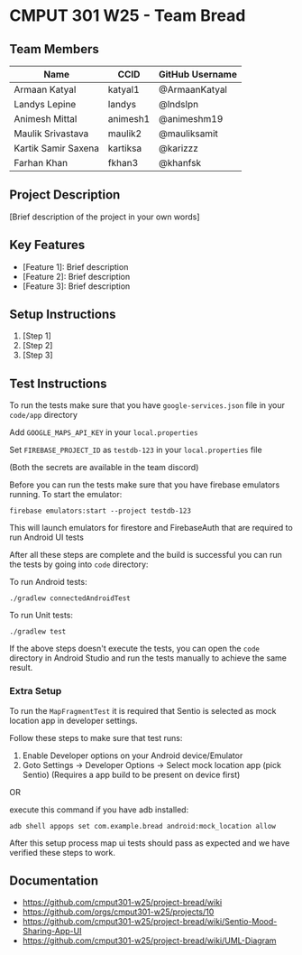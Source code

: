 # CMPUT 301 W25 - Team Bread

## Team Members

| Name        | CCID   | GitHub Username |
| ----------- | ------ | --------------- |
| Armaan Katyal | katyal1 | @ArmaanKatyal   |
| Landys Lepine | landys | @lndslpn     |
| Animesh Mittal | animesh1 | @animeshm19|
| Maulik Srivastava | maulik2 | @mauliksamit |
| Kartik Samir Saxena | kartiksa | @karizzz     |
| Farhan Khan | fkhan3 | @khanfsk |

## Project Description

[Brief description of the project in your own words]

## Key Features

- [Feature 1]: Brief description
- [Feature 2]: Brief description
- [Feature 3]: Brief description

## Setup Instructions

1. [Step 1]
2. [Step 2]
3. [Step 3]

## Test Instructions

To run the tests make sure that you have `google-services.json` file in your `code/app` directory

Add `GOOGLE_MAPS_API_KEY` in your `local.properties`

Set `FIREBASE_PROJECT_ID` as `testdb-123` in your `local.properties` file

(Both the secrets are available in the team discord)

Before you can run the tests make sure that you have firebase emulators running. To start the emulator:
```
firebase emulators:start --project testdb-123
```
This will launch emulators for firestore and FirebaseAuth that are required to run Android UI tests

After all these steps are complete and the build is successful you can run the tests by going into `code` directory:

To run Android tests:
```
./gradlew connectedAndroidTest
```

To run Unit tests:
```
./gradlew test
```
If the above steps doesn't execute the tests, you can open the `code` directory in Android Studio and run the tests manually
to achieve the same result.

### Extra Setup

To run the `MapFragmentTest` it is required that Sentio is selected as mock location app in developer settings.

Follow these steps to make sure that test runs:
1. Enable Developer options on your Android device/Emulator
2. Goto Settings -> Developer Options -> Select mock location app (pick Sentio) (Requires a app build to be present on device first)

OR

execute this command if you have adb installed:
```
adb shell appops set com.example.bread android:mock_location allow
```

After this setup process map ui tests should pass as expected and we have verified these steps to work.

## Documentation

- https://github.com/cmput301-w25/project-bread/wiki
- https://github.com/orgs/cmput301-w25/projects/10
- https://github.com/cmput301-w25/project-bread/wiki/Sentio-Mood-Sharing-App-UI
- https://github.com/cmput301-w25/project-bread/wiki/UML-Diagram
